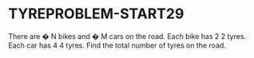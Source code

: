 # TYREPROBLEM-START29
There are  � N bikes and  � M cars on the road.  Each bike has  2 2 tyres. Each car has  4 4 tyres. Find the total number of tyres on the road.
